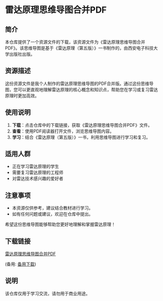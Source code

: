 # 雷达原理思维导图合并PDF

## 简介

本仓库提供了一个资源文件的下载，该资源文件为《雷达原理思维导图合并PDF》。该思维导图是基于《雷达原理（第五版）》一书制作的，由西安电子科技大学出版社出版。

## 资源描述

这份资源文件是我个人制作的雷达原理思维导图的PDF合并版。通过这份思维导图，您可以更直观地理解雷达原理的核心概念和知识点，帮助您在学习或复习雷达原理时更加高效。

## 使用说明

1. **下载**：点击仓库中的下载链接，获取《雷达原理思维导图合并PDF》文件。
2. **查看**：使用PDF阅读器打开文件，浏览思维导图内容。
3. **学习**：结合《雷达原理（第五版）》一书，利用思维导图进行学习和复习。

## 适用人群

- 正在学习雷达原理的学生
- 需要复习雷达原理的工程师
- 对雷达技术感兴趣的爱好者

## 注意事项

- 本资源仅供参考，建议结合教材进行学习。
- 如有任何问题或建议，欢迎在仓库中提出。

希望这份思维导图能够帮助您更好地理解和掌握雷达原理！

## 下载链接
[雷达原理思维导图合并PDF](https://pan.quark.cn/s/8e8934fd1aa6) 

(备用: [备用下载](https://pan.baidu.com/s/1PT7QwLaSuIvDpeODx7cLnA?pwd=1234))

## 说明

该仓库仅用于学习交流，请勿用于商业用途。
